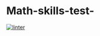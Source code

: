 # Math-skills-test-
 [![linter](https://github.com/hass0n3/Math-skills-test-/workflows/linter/badge.svg)](https://github.com/marketplace/actions/super-linter)

